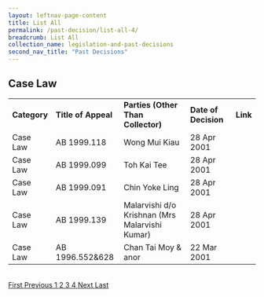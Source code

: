 ```yaml
---
layout: leftnav-page-content
title: List All
permalink: /past-decision/list-all-4/
breadcrumb: List All
collection_name: legislation-and-past-decisions
second_nav_title: "Past Decisions"
---
```


Case Law
---

<table>
  <tr>
    <td><b>Category</b></td>
    <td><b>Title of Appeal</b></td>
    <td><b>Parties (Other Than Collector)</b></td>
    <td><b>Date of Decision</b></td>
    <td><b>Link</b></td>
  </tr>
  <tr>
    <td>Case Law</td>
    <td>AB 1999.118</td>
    <td>Wong Mui Kiau</td>
    <td>28 Apr 2001</td>
    <td><a href="/files/" target="_blank"></a></td>
  </tr>
  <tr>
    <td>Case Law</td>
    <td>AB 1999.099</td>
    <td>Toh Kai Tee	</td>
    <td>28 Apr 2001</td>
    <td><a href="/files/" target="_blank"></a></td>
  </tr>
  <tr>
    <td>Case Law</td>
    <td>AB 1999.091</td>
    <td>Chin Yoke Ling	</td>
    <td>28 Apr 2001</td>
    <td><a href="/files/" target="_blank"></a></td>
  </tr>
  <tr>
    <td>Case Law</td>
    <td>AB 1999.139</td>
    <td>Malarvishi d/o Krishnan (Mrs Malarvishi Kumar)</td>
    <td>28 Apr 2001</td>
    <td><a href="/files/" target="_blank"></a></td>
  </tr>
  <tr>
    <td>Case Law</td>
    <td>AB 1996.552&628</td>
    <td>Chan Tai Moy & anor</td>
    <td>22 Mar 2001</td>
    <td><a href="/files/" target="_blank"></a></td>
  </tr>
</table><br>


  <div class="pagination">
    <a href="https://mlaw-ablac-staging.netlify.com/legislation-and-past-decisions/case-law/">First </a>
    <a href="https://mlaw-ablac-staging.netlify.com/past-decision/case-law-3/">Previous </a>
    <a href="https://mlaw-ablac-staging.netlify.com/legislation-and-past-decisions/case-law/">1 </a>
    <a href="https://mlaw-ablac-staging.netlify.com/past-decision/case-law-2/">2 </a>
    <a href="https://mlaw-ablac-staging.netlify.com/past-decision/case-law-3/">3 </a>
    <a class="pagination disabled" href="#">4 </a>
    <a class="pagination disabled" href="#">Next </a>
    <a class="pagination disabled" href="#">Last</a>
  </div>
